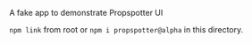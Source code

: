 A fake app to demonstrate Propspotter UI

`npm link` from root or `npm i propspotter@alpha` in this directory.